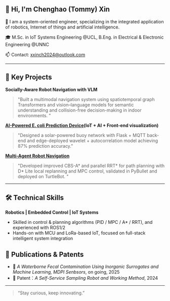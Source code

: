 ## 👋 Hi, I'm Chenghao (Tommy) Xin 

🚀 I am a system-oriented engineer, specializing in the integrated application of robotics, Internet of things and artificial intelligence.

🎓 M.Sc. in IoT Systems Engineering @UCL, B.Eng. in Electrical & Electronic Engineering @UNNC

📫 Contact: xxinch2024@outlook.com 


---

## 🚀 Key Projects

**Socially-Aware Robot Navigation with VLM**
> "Built a multimodal navigation system using spatiotemporal graph Transformers and vision–language models for semantic understanding and collision-free decision-making in indoor environments. " 

**[AI-Powered E. coli Prediction Device](https://github.com/Headmaster218/AquaSense)(IoT + AI + Front-end visualization)**

> "Designed a solar-powered buoy network with Flask + MQTT back-end and edge-deployed wavelet + autocorrelation model achieving 87% prediction accuracy." 

**[Multi-Agent Robot Navigation](https://github.com/XXINCH-code/multi-agent-navi)**

> "Developed improved CBS-A* and parallel RRT* for path planning with D* Lite local replanning and MPC control, validated in PyBullet and deployed on TurtleBot. "

---

## 🛠 Technical Skills
**Robotics | Embedded Control | IoT Systems**

- Skilled in control & planning algorithms (PID / MPC / A* / RRT), and experienced with ROS1/2  
- Hands-on with MCU and LoRa-based IoT, focused on full-stack intelligent system integration



## 📜 Publications & Patents
- 📝 *A Waterborne Fecal Contamination Using Inorganic Surrogates and Machine Learning, MDPI Senbsors*, on going, 2025
- 📝 Patent：*A Self-Service Sampling Robot and Working Method*, 2024

---

> “Stay curious, keep innovating.”  
